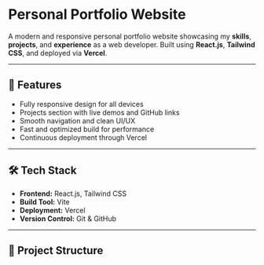# Personal Portfolio Website

A modern and responsive personal portfolio website showcasing my **skills**, **projects**, and **experience** as a web developer. Built using **React.js**, **Tailwind CSS**, and deployed via **Vercel**.

---

## 🚀 Features
- Fully responsive design for all devices
- Projects section with live demos and GitHub links
- Smooth navigation and clean UI/UX
- Fast and optimized build for performance
- Continuous deployment through Vercel

---

## 🛠 Tech Stack
- **Frontend:** React.js, Tailwind CSS
- **Build Tool:** Vite
- **Deployment:** Vercel
- **Version Control:** Git & GitHub

---

## 📂 Project Structure
